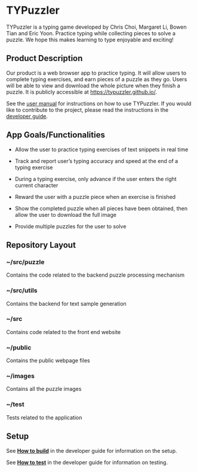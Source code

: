 # TYPuzzler

TYPuzzler is a typing game developed by Chris Choi, Margaret Li, Bowen Tian and Eric Yoon. Practice typing while collecting pieces to solve a puzzle. We hope this makes learning to type enjoyable and exciting!

## Product Description
Our product is a web browser app to practice typing. It will allow users to complete typing exercises, and earn pieces of a puzzle as they go. Users will be able to view and download the whole picture when they finish a puzzle. It is publicly accessible at https://typuzzler.github.io/.

See the [user manual](https://github.com/TYPuzzler/TYPuzzler.github.io/wiki/User-Manual) for instructions on how to use TYPuzzler. If you would like to contribute to the project, please read the instructions in the [developer guide](https://github.com/TYPuzzler/TYPuzzler.github.io/wiki/Developer-Guide).

## App Goals/Functionalities

* Allow the user to practice typing exercises of text snippets in real time

* Track and report user’s typing accuracy and speed at the end of a typing exercise

* During a typing exercise, only advance if the user enters the right current character

* Reward the user with a puzzle piece when an exercise is finished

* Show the completed puzzle when all pieces have been obtained, then allow the user to download the full image

* Provide multiple puzzles for the user to solve

## Repository Layout
### \~/src/puzzle
Contains the code related to the backend puzzle processing mechanism

### \~/src/utils
Contains the backend for text sample generation

### \~/src
Contains code related to the front end website

### \~/public
Contains the public webpage files

### \~/images
Contains all the puzzle images

### \~/test
Tests related to the application

## Setup

See [**How to build**](https://github.com/TYPuzzler/TYPuzzler.github.io/wiki/Developer-Guide#how-to-build) in the developer guide for information on the setup.

See [**How to test**](https://github.com/TYPuzzler/TYPuzzler.github.io/wiki/Developer-Guide#how-to-test) in the developer guide for information on testing.
